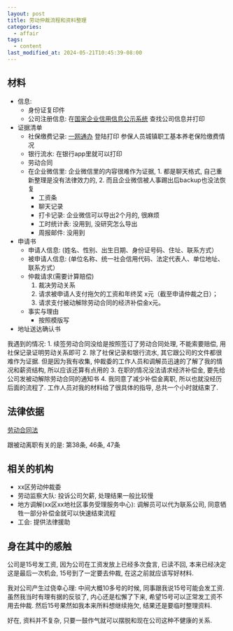 ```yaml
---
layout: post
title: 劳动仲裁流程和资料整理
categories:
  - affair
tags:
  - content
last_modified_at: 2024-05-21T10:45:39-08:00
---
```

## 材料

- 信息:
	- 身份证复印件
	- 公司注册信息: 在[国家企业信用信息公示系统](https://shiming.gsxt.gov.cn/) 查找公司信息并打印
- 证据清单
	- 社保缴费记录:  [一网通办](https://zwdtuser.sh.gov.cn/uc/login/login.jsp?redirect_uri=&type=) 登陆打印 参保人员城镇职工基本养老保险缴费情况
	- 银行流水: 在银行app里就可以打印
	- 劳动合同
	- 在企业微信里: 企业微信里的内容很难作为证据, 1. 都是聊天格式, 自己重新整理是没有法律效力的, 2. 而且企业微信被人事踢出后backup也没法恢复
		- 工资条 
		- 聊天记录
		- 打卡记录: 企业微信可以导出2个月的, 很麻烦
		- 工时统计表: 没用到, 没研究怎么导出
		- 周报邮件: 没用到
- 申请书
	- 申请人信息: (姓名、性别、出生日期、身份证号码、住址、联系方式）
	- 被申请人信息: (单位名称、统一社会信用代码、法定代表人、单位地址、联系方式）
	- 仲裁请求(需要计算赔偿)
		1.  裁决劳动关系
		2. 请求被申请人支付拖欠的工资和年终奖 x元（截至申请仲裁之日）；
		3. 请求支付被动解除劳动合同的经济补偿金x元。
	- 事实与理由
		- 按照模版写
- 地址送达确认书

我遇到的情况: 1. 续签劳动合同没给是按照签订了劳动合同处理, 不能索要赔偿, 用社保记录证明劳动关系即可 2. 除了社保记录和银行流水, 其它跟公司的文件都很难作为证据. 但是因为我有收集, 仲裁委的工作人员和调解员迅速的了解了我的情况和薪资结构, 所以应该还算有点用的 3. 在职的情况没法请求经济补偿金, 要先给公司发被动解除劳动合同的通知书 4. 我同意了减少补偿金离职, 所以也就没经历后面的流程了. 工作人员对我的材料给了很具体的指导, 总共一个小时就结束了.

## 法律依据

[劳动合同法](https://www.gov.cn/flfg/2007-06/29/content_669394.htm) 

跟被动离职有关的是: 第38条, 46条, 47条

## 相关的机构

- xx区劳动仲裁委
- 劳动监察大队: 投诉公司欠薪, 处理结果一般比较慢
- 地方调解(xx区xx地社区事务受理服务中心): 调解员可以代为联系公司, 同意牺牲一部分补偿金就可以快速结束流程
- 工会: 提供法律援助

## 身在其中的感触


公司是15号发工资, 因为公司在工资发放上已经多次食言, 已读不回, 本来已经决定这是最后一次机会, 15号到了一定要去仲裁, 在这之前就应该写好材料.

我对公司产生过侥幸心理: 中间大概10多号的时候, 同事跟我说15号可能会发工资. 虽然我当时有理有据的反驳了, 内心还是松懈了下来, 希望15号可以正常发工资不用去仲裁. 然后15号果然如我本来所料想继续拖欠, 结果还是要临时整理资料. 

好在, 资料并不复杂, 只要一鼓作气就可以摆脱和现在公司这种不健康的关系.